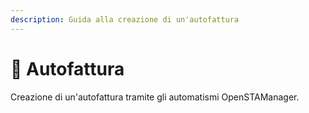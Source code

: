 ```yaml
---
description: Guida alla creazione di un'autofattura
---
```


# 🎥 Autofattura

Creazione di un'autofattura tramite gli automatismi OpenSTAManager.


